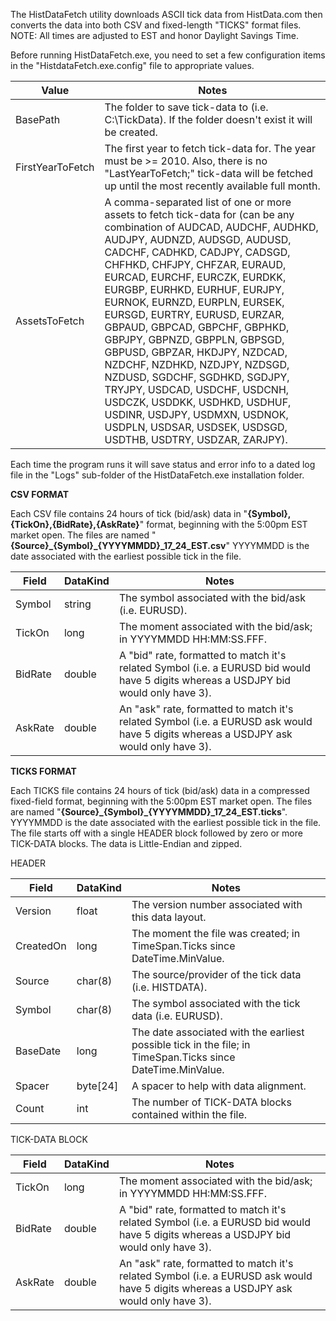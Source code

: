 ﻿The HistDataFetch utility downloads ASCII tick data from HistData.com then converts the data into both CSV and fixed-length "TICKS" format files.  NOTE: All times are adjusted to EST and honor Daylight Savings Time.

Before running HistDataFetch.exe, you need to set a few configuration items in the "HistdataFetch.exe.config" file to appropriate values.

| Value | Notes |
| ----- | ----- |
| BasePath | The folder to save tick-data to (i.e. C:\TickData).  If the folder doesn't exist it will be created. |
| FirstYearToFetch | The first year to fetch tick-data for.  The year must be >= 2010.  Also, there is no "LastYearToFetch;" tick-data will be fetched up until the most recently available full month. |
| AssetsToFetch | A comma-separated list of one or more  assets to fetch tick-data for (can be any combination of AUDCAD, AUDCHF, AUDHKD, AUDJPY, AUDNZD, AUDSGD, AUDUSD, CADCHF, CADHKD, CADJPY, CADSGD, CHFHKD, CHFJPY, CHFZAR, EURAUD, EURCAD, EURCHF, EURCZK, EURDKK, EURGBP, EURHKD, EURHUF, EURJPY, EURNOK, EURNZD, EURPLN, EURSEK, EURSGD, EURTRY, EURUSD, EURZAR, GBPAUD, GBPCAD, GBPCHF, GBPHKD, GBPJPY, GBPNZD, GBPPLN, GBPSGD, GBPUSD, GBPZAR, HKDJPY, NZDCAD, NZDCHF, NZDHKD, NZDJPY, NZDSGD, NZDUSD, SGDCHF, SGDHKD, SGDJPY, TRYJPY, USDCAD, USDCHF, USDCNH, USDCZK, USDDKK, USDHKD, USDHUF, USDINR, USDJPY, USDMXN, USDNOK, USDPLN, USDSAR, USDSEK, USDSGD, USDTHB, USDTRY, USDZAR, ZARJPY). 

Each time the program runs it will save status and error info to a dated log file in the "Logs" sub-folder of the HistDataFetch.exe installation folder.

**CSV FORMAT**

Each CSV file contains 24 hours of tick (bid/ask) data in "**{Symbol},{TickOn},{BidRate},{AskRate}**" format, beginning with the 5:00pm EST market open.  The files are named "**{Source}\_{Symbol}\_{YYYYMMDD}\_17\_24\_EST.csv**" YYYYMMDD is the date associated with the earliest possible tick in the file.

| Field | DataKind | Notes |
| ------ | ------ | ------ |
| Symbol | string | The symbol associated with the bid/ask (i.e. EURUSD). |
| TickOn | long | The moment associated with the bid/ask; in YYYYMMDD HH:MM:SS.FFF.   |
| BidRate | double | A "bid" rate, formatted to match it's related Symbol (i.e. a EURUSD bid would have 5 digits whereas a USDJPY bid would only have 3).  |
| AskRate | double | An "ask" rate, formatted to match it's related Symbol (i.e. a EURUSD ask would have 5 digits whereas a USDJPY ask  would only have 3).  |


**TICKS FORMAT**

Each TICKS file contains 24 hours of tick (bid/ask) data in a compressed fixed-field format, beginning with the 5:00pm EST market open.  The files are named   "**{Source}\_{Symbol}\_{YYYYMMDD}\_17\_24\_EST.ticks**".  YYYYMMDD is the date associated with the earliest possible tick in the file.  The file starts off with a single HEADER block followed by zero or more TICK-DATA blocks.  The data is  Little-Endian and zipped.

HEADER

| Field | DataKind | Notes |
| ------ | ------ | ------ |
| Version | float | The version number associated with this data layout. | 
| CreatedOn | long | The moment the file was created; in TimeSpan.Ticks since DateTime.MinValue. |
| Source | char(8) | The source/provider of the tick data (i.e. HISTDATA). |
| Symbol | char(8) | The symbol associated with the tick data (i.e. EURUSD). |
| BaseDate | long | The date associated with the earliest possible tick in the file; in TimeSpan.Ticks since DateTime.MinValue. |
| Spacer | byte[24] | A spacer to help with data alignment. | 
| Count | int | The number of TICK-DATA blocks contained within the file. |

TICK-DATA BLOCK

| Field | DataKind | Notes |
| ------ | ------ | ------ |
| TickOn | long | The moment associated with the bid/ask; in YYYYMMDD HH:MM:SS.FFF.   |
| BidRate | double | A "bid" rate, formatted to match it's related Symbol (i.e. a EURUSD bid would have 5 digits whereas a USDJPY bid would only have 3).  |
| AskRate | double | An "ask" rate, formatted to match it's related Symbol (i.e. a EURUSD ask would have 5 digits whereas a USDJPY ask  would only have 3).  |



